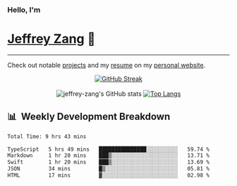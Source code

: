 
### Hello, I'm 
# [Jeffrey Zang](https://www.linkedin.com/in/jeffreyzang/) 🦀

---

Check out notable [projects](https://jeffz.dev/projects) and my [resume](https://jeffz.dev/resume) on my [personal website](https://jeffz.dev/).

<div align = 'center'>

[![GitHub Streak](https://github-readme-streak-stats.herokuapp.com/?user=jeffrey-zang&theme=tokyonight)](https://git.io/streak-stats)
<br></br>
![jeffrey-zang's GitHub stats](https://github-readme-stats.vercel.app/api?username=jeffrey-zang&show_icons=true&theme=tokyonight&hide_rank=true&hide=stars) 
[![Top Langs](https://github-readme-stats.vercel.app/api/top-langs/?username=jeffrey-zang&hide=ShaderLab,HLSL&layout=compact&theme=tokyonight)](https://github.com/anuraghazra/github-readme-stats)

</div>

## 📊 &nbsp;Weekly Development Breakdown
<!--START_SECTION:waka-->

```txt
Total Time: 9 hrs 43 mins

TypeScript   5 hrs 49 mins   ███████████████░░░░░░░░░░   59.74 %
Markdown     1 hr 20 mins    ███▒░░░░░░░░░░░░░░░░░░░░░   13.71 %
Swift        1 hr 20 mins    ███▒░░░░░░░░░░░░░░░░░░░░░   13.69 %
JSON         34 mins         █▒░░░░░░░░░░░░░░░░░░░░░░░   05.81 %
HTML         17 mins         ▓░░░░░░░░░░░░░░░░░░░░░░░░   02.98 %
```

<!--END_SECTION:waka-->

